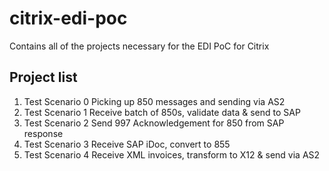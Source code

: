 # citrix-edi-poc
Contains all of the projects necessary for the EDI PoC for Citrix

## Project list
1. Test Scenario 0
 Picking up 850 messages and sending via AS2
2. Test Scenario 1
 Receive batch of 850s, validate data & send to SAP
3. Test Scenario 2
 Send 997 Acknowledgement for 850 from SAP response
4. Test Scenario 3
 Receive SAP iDoc, convert to 855
5. Test Scenario 4
 Receive XML invoices, transform to X12 & send via AS2
